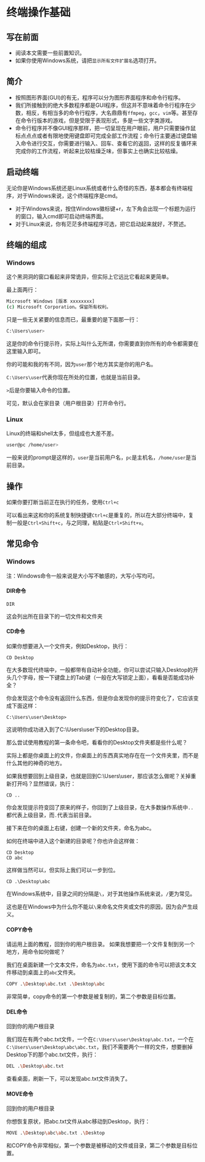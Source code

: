 # 终端操作基础

## 写在前面

- 阅读本文需要一些前置知识。
- 如果你使用Windows系统，请把`显示所有文件扩展名`选项打开。

## 简介

- 按照图形界面(GUI)的有无，程序可以分为图形界面程序和命令行程序。
- 我们所接触到的绝大多数程序都是GUI程序，但这并不意味着命令行程序在少数，相反，有相当多的命令行程序，大名鼎鼎有`ffmpeg`，`gcc`，`vim`等。甚至存在命令行版本的游戏，但是受限于表现形式，多是一些文字类游戏。
- 命令行程序并不像GUI程序那样，把一切呈现在用户眼前，用户只需要操作鼠标点点点或者有限地使用键盘即可完成全部工作流程；命令行主要通过键盘输入命令进行交互，你需要进行输入、回车、查看它的返回，这样的反复循环来完成你的工作流程，听起来比较枯燥乏味，但事实上也确实比较枯燥。

## 启动终端
无论你是Windows系统还是Linux系统或者什么奇怪的东西，基本都会有终端程序，对于Windows来说，这个终端程序是cmd。
- 对于Windows来说，按住Windows徽标键+r，左下角会出现一个标题为运行的窗口，输入cmd即可启动终端界面。
- 对于Linux来说，你有茫茫多终端程序可选，把它启动起来就好，不赘述。

## 终端的组成
### Windows
这个黑洞洞的窗口看起来非常诡异，但实际上它远比它看起来更简单。

最上面两行：
```bash
Microsoft Windows [版本 xxxxxxxx]
(c) Microsoft Corporation。保留所有权利。
```
只是一些无关紧要的信息而已，最重要的是下面那一行：
```bash
C:\Users\user>
```
这是你的命令行提示符，实际上叫什么无所谓，你需要直到你所有的命令都需要在这里输入即可。

你的可能和我的有不同，因为`user`那个地方其实是你的用户名。

`C:\Users\user`代表你现在所处的位置，也就是当前目录。

`>`后是你要输入命令的位置。

可见，默认会在家目录（用户根目录）打开命令行。

### Linux
Linux的终端和shell太多，但组成也大差不差。
```bash
user@pc /home/user>
```
一般来说的prompt是这样的，`user`是当前用户名，`pc`是主机名，`/home/user`是当前目录。

## 操作

如果你要打断当前正在执行的任务，使用`Ctrl+c`

可以看出来这和你的系统复制快捷键`Ctrl+c`是重复的，所以在大部分终端中，复制一般是`Ctrl+Shift+c`，与之同理，粘贴是`Ctrl+Shift+v`。

## 常见命令
### Windows
注：Windows命令一般来说是大小写不敏感的，大写小写均可。

#### DIR命令
```
DIR
```
这会列出所在目录下的一切文件和文件夹

#### CD命令
如果你想要进入一个文件夹，例如Desktop，执行：
```
CD Desktop
```
在大多数现代终端中，一般都带有自动补全功能，你可以尝试只输入Desktop的开头几个字母，按一下键盘上的Tab键（一般在大写锁定上面），看看是否能成功补全？

你会发现这个命令没有返回什么东西，但是你会发现你的提示符变化了，它应该变成下面这样：
```
C:\Users\user\Desktop>
```
这说明你成功进入到了C:\Users\user下的Desktop目录。

那么尝试使用教程的第一条命令吧，看看你的Desktop文件夹都是些什么呢？

实际上都是你桌面上的文件，你桌面上的东西真实地存在在一个文件夹里，而不是什么其他的神奇的地方。

如果我想要回到上级目录，也就是回到C:\Users\user，那应该怎么做呢？关掉重新打开吗？显然错误，执行：
```
CD ..
```
你会发现提示符变回了原来的样子，你回到了上级目录，在大多数操作系统中`..`都代表上级目录，而`.`代表当前目录。

接下来在你的桌面上右键，创建一个新的文件夹，命名为abc。

如何在终端中进入这个新建的目录呢？你也许会这样做：
```
CD Desktop
CD abc
```
这样做当然可以，但实际上我们可以一步到位。
```
CD .\Desktop\abc
```
在Windows系统中，目录之间的分隔是`\`，对于其他操作系统来说，`/`更为常见。

这也是在Windows中为什么你不能以`\`来命名文件夹或文件的原因，因为会产生歧义。

#### COPY命令
请运用上面的教程，回到你的用户根目录。
如果我想要把一个文件复制到另一个地方，用命令如何做呢？

我们在桌面新建一个文本文件，命名为`abc.txt`，使用下面的命令可以把该文本文件移动到桌面上的`abc`文件夹。
```bash
COPY .\Desktop\abc.txt .\Desktop\abc
```
非常简单，copy命令的第一个参数是被复制的，第二个参数是目标位置。

#### DEL命令
回到你的用户根目录

我们现在有两个abc.txt文件，一个在`C:\Users\user\Desktop\abc.txt`，一个在`C:\Users\user\Desktop\abc\abc.txt`，我们不需要两个一样的文件，想要删掉Desktop下的那个abc.txt文件，执行：
```bash
DEL .\Desktop\abc.txt
```
查看桌面，刷新一下，可以发现abc.txt文件消失了。

#### MOVE命令
回到你的用户根目录

你想恢复原状，把abc.txt文件从abc移动到Desktop，执行：
```bash
MOVE .\Desktop\abc\abc.txt .\Desktop
```
和COPY命令非常相似，第一个参数是被移动的文件或目录，第二个参数是目标位置。
